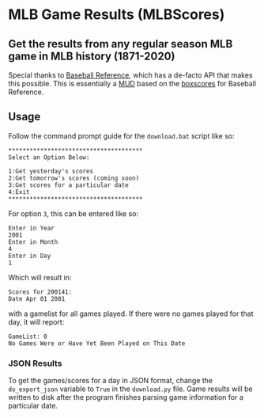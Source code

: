 # MLB Game Results (MLBScores)
## Get the results from any regular season MLB game in MLB history (1871-2020)

Special thanks to [Baseball Reference](https://www.baseball-reference.com/), which has a de-facto API that makes this possible.
This is essentially a [MUD](https://en.wikipedia.org/wiki/MUD) based on the [boxscores](https://www.baseball-reference.com/boxes/) for Baseball Reference.

## Usage
Follow the command prompt guide for the `download.bat` script like so:

```
**************************************
Select an Option Below:

1:Get yesterday's scores
2:Get tomorrow's scores (coming soon)
3:Get scores for a particular date
4:Exit
**************************************
```

For option ``3``, this can be entered like so:

```
Enter in Year
2001
Enter in Month
4
Enter in Day
1
```

Which will result in:

```
Scores for 200141:
Date Apr 01 2001
```

with a gamelist for all games played.
If there were no games played for that day, it will report:

```
GameList: 0
No Games Were or Have Yet Been Played on This Date
```

### JSON Results
To get the games/scores for a day in JSON format, change the `do_export_json` variable to `True` in the `download.py` file.
Game results will be written to disk after the program finishes parsing game information for a particular date.
